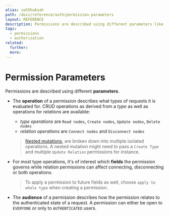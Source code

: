 ```yaml
---
alias: soh5hu6xah
path: /docs/reference/auth/permission-parameters
layout: REFERENCE
description: Permissions are described using different parameters like the operation and the applied fields.
tags:
  - permissions
  - authorization
related:
  further:
  more:
---
```


# Permission Parameters

Permissions are described using different **parameters**.

* The **operation** of a permission describes what types of requests it is evaluated for. CRUD operations as derived from a *type* as well as operations for *relations* are available:
  * *type operations* are `Read nodes`, `Create nodes`, `Update nodes`, `Delete nodes`
  * *relation operations* are `Connect nodes` and `Disconnect nodes`

  > [Nested mutations](!alias-ubohch8quo), are broken down into multiple isolated operations. A nested mutation might need to pass a `Create Type` and multiple `Update Relation` permissions for instance.

* For most type operations, it's of interest which **fields** the permission governs while relation permissions can affect connecting, disconnecting or both operations.

  > To apply a permission to future fields as well, choose `apply to whole type` when creating a permission.

* The **audience** of a permission describes how the permission relates to the authenticated state of a request. A permission can either be open to `EVERYONE` or only to `AUTHENTICATED` users.
